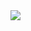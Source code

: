 <img src="https://camo.githubusercontent.com/52ce99cae270e04f31c274d76f801780dffd9496f8db8d7c8008c4ab0eae9b86/68747470733a2f2f63617073756c652d72656e6465722e76657263656c2e6170702f6170693f747970653d736c69636526636f6c6f723d72616e646f6d266865696768743d3330302673656374696f6e3d68656164657226746578743d57454c434f4d4526666f6e7453697a653d3830" data-canonical-src="https://capsule-render.vercel.app/api?type=slice&amp;color=random&amp;height=300&amp;section=header&amp;text=WELCOME&amp;fontSize=80" style="max-width: 100%;">
